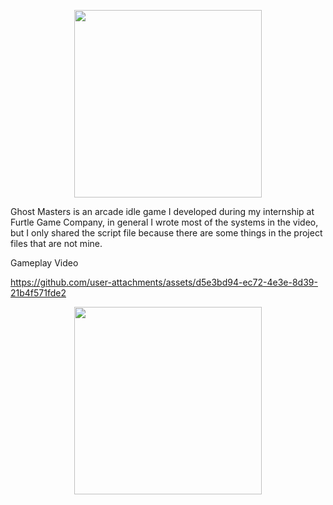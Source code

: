 <p align="center">
            <img src="(https://github.com/user-attachments/assets/1f85c944-a795-4aa5-80c7-51c7fc07348b" width="300" height="300" />
 
</p

Ghost Masters is an arcade idle game I developed during my internship at Furtle Game Company, in general I wrote most of the systems in the video, but I only shared the script file because there are some things in the project files that are not mine.

Gameplay Video

https://github.com/user-attachments/assets/d5e3bd94-ec72-4e3e-8d39-21b4f571fde2
<p align="center">
  <img src="https://github.com/user-attachments/assets/16f8c79f-2677-478f-adcc-7a2a62d7f3ef" width="300" height="300" />
</p
